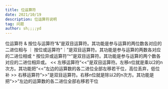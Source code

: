 ```yaml
---
title: 位运算符
date: 2021/10/19
description: 位运算符说明
tag: 问题
author: sh;;;;yd
---
```


位运算符
& 按位与运算符“&”是双目运算符。其功能是参与运算的两位数各对应的二进位相与
｜ 按位或运算符“｜”是双目运算符。其功能是参与运算的两数各对应的二进位相或
^ 按位异或运算符“^”是双目运算符。其功能是参与运算的两个数各对应的二进位相异或。
<< 左移运算符“<<”是双目运算符。左移n位就是乘以2的n次方。其功能把“<<”左边的运算数的各二进位全部左移若干位，高位丢弃，低位补
\>> 右移运算符“>>”是双目运算符。右移n位就是除以2的n次方。其功能是把“>>”左边的运算数的各二进位全部右移若干位

